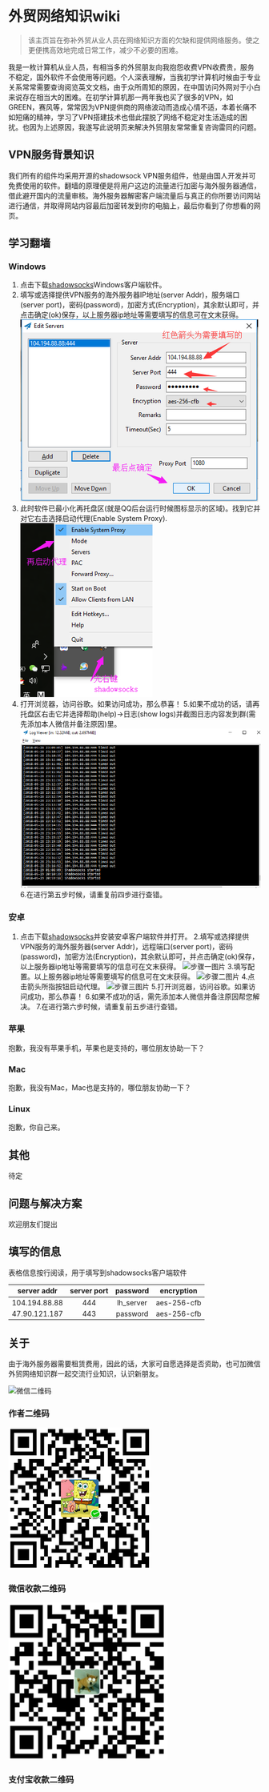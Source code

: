#  外贸网络知识wiki

>该主页旨在弥补外贸从业人员在网络知识方面的欠缺和提供网络服务。使之更便携高效地完成日常工作，减少不必要的困难。


我是一枚计算机从业人员，有相当多的外贸朋友向我抱怨收费VPN收费贵，服务不稳定，国外软件不会使用等问题。个人深表理解，当我初学计算机时候由于专业关系常常需要查询阅览英文文档，由于众所周知的原因，在中国访问外网对于小白来说存在相当大的困难。在初学计算机那一两年我也买了很多的VPN，如GREEN，赛风等，常常因为VPN提供商的网络波动而造成心情不适，本着长痛不如短痛的精神，学习了VPN搭建技术也借此摆脱了网络不稳定对生活造成的困扰。也因为上述原因，我遂写此说明页来解决外贸朋友常常重复咨询雷同的问题。

## VPN服务背景知识
我们所有的组件均采用开源的shadowsock VPN服务组件，他是由国人开发并可免费使用的软件。翻墙的原理便是将用户这边的流量进行加密与海外服务器通信，借此避开国内的流量审核。海外服务器解密客户端流量后与真正的你所要访问网站进行通信，并取得网站内容最后加密转发到你的电脑上，最后你看到了你想看的网页。

## 学习翻墙
### Windows
1. 点击下载[shadowsocks](https://pan.baidu.com/s/1hyBZQPvoxRIJwQ_lJ-zTpw)Windows客户端软件。
2. 填写或选择提供VPN服务的海外服务器IP地址(server Addr)，服务端口(server port)，密码(password)，加密方式(Encryption)，其余默认即可，并点击确定(ok)保存，以上服务器ip地址等需要填写的信息可在文末获得。
![步骤二图片](/img/win/s2.png)
3. 此时软件已最小化再托盘区(就是QQ后台运行时候图标显示的区域)。找到它并对它右击选择启动代理(Enable System Proxy).
![步骤三图片](/img/win/s3.png)
4. 打开浏览器，访问谷歌。如果访问成功，那么恭喜！
5.如果不成功的话，请再托盘区右击它并选择帮助(help)->日志(show logs)并截图日志内容发到群(需先添加本人微信并备注原因)里。
![步骤五图片](/img/win/s5.png)
6.在进行第五步时候，请重复前四步进行查错。

### 安卓
1. 点击下载[shadowsocks](https://pan.baidu.com/s/1uec9bM7d_IKJyTnTj3k2lQ)并安装安卓客户端软件并打开。
2.填写或选择提供VPN服务的海外服务器(server Addr)，远程端口(server port)，密码(password)，加密方法(Encryption)，其余默认即可，并点击确定(ok)保存，以上服务器ip地址等需要填写的信息可在文末获得。
![步骤一图片](/img/android/s1.png)
3.填写配置。以上服务器ip地址等需要填写的信息可在文末获得。
![步骤二图片](/img/android/s2.png)
4.点击箭头所指按钮启动代理。
![步骤三图片](/img/android/s3.png)
5.打开浏览器，访问谷歌。如果访问成功，那么恭喜！
6.如果不成功的话，需先添加本人微信并备注原因帮您解决。
7.在进行第六步时候，请重复前五步进行查错。

### 苹果
抱歉，我没有苹果手机，苹果也是支持的，哪位朋友协助一下？

### Mac
抱歉，我没有Mac，Mac也是支持的，哪位朋友协助一下？

### Linux
抱歉，你自己来。

## 其他
待定

## 问题与解决方案
欢迎朋友们提出

## 填写的信息
表格信息按行阅读，用于填写到shadowsocks客户端软件

| server addr | server port | password | encryption |
| :------:    | :-------:   | :-------: | :-------: |
| 104.194.88.88 | 444       | lh_server | aes-256-cfb |
| 47.90.121.187 | 443      | password | aes-256-cfb |



## 关于
由于海外服务器需要租赁费用，因此的话，大家可自愿选择是否资助，也可加微信外贸网络知识群一起交流行业知识，认识新朋友。

![微信二维码](/img/wecht_qrcode.png)  
### 作者二维码
![微信支付](/img/pay/wechat.png) 
### 微信收款二维码                     
![支付宝支付](/img/pay/alipay.png)
### 支付宝收款二维码
